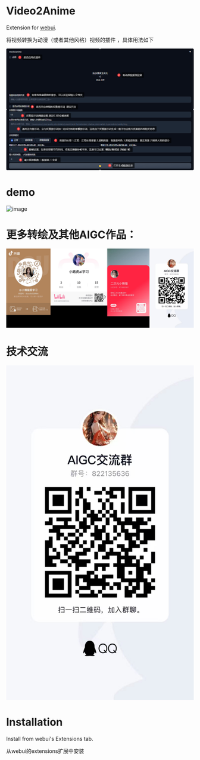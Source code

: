# Video2Anime

Extension for [webui](https://github.com/AUTOMATIC1111/stable-diffusion-webui).

将视频转换为动漫（或者其他风格）视频的插件 ，具体用法如下

![image](img/1.png)

# demo

![image](img/2.gif)

# 更多转绘及其他AIGC作品：

![image](img/7.jpg)


# 技术交流 

![image](img/6.jpg)




# Installation

Install from webui's Extensions tab.

从webui的extensions扩展中安装


